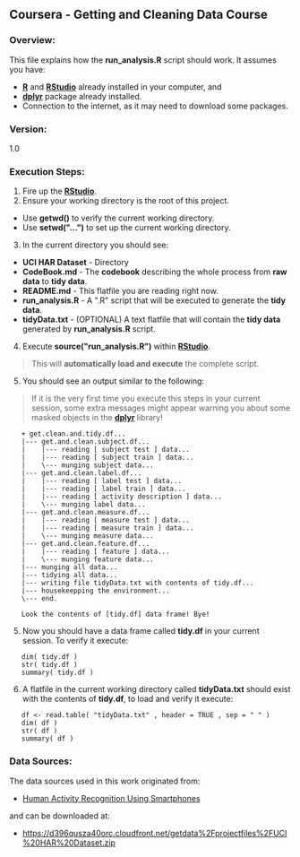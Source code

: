 ## Coursera - Getting and Cleaning Data Course

### Overview:

This file explains how the **run_analysis.R** script should work. It assumes you have:  
  - **[R]** and **[RStudio]** already installed in your computer, and
  - **[dplyr]** package already installed.
  - Connection to the internet, as it may need to download some packages.

### Version:

1.0

### Execution Steps:

1) Fire up the **[RStudio]**.  
2) Ensure your working directory is the root of this project.

* Use **getwd()** to verify the current working directory.   
* Use **setwd("...")** to set up the current working directory.   

3) In the current directory you should see:  
* **UCI HAR Dataset** - Directory  
* **CodeBook.md** - The **codebook** describing the whole process from **raw data** to **tidy data**.
* **README.md** - This flatfile you are reading right now.  
* **run_analysis.R** - A ".R" script that will be executed to generate the **tidy data**. 
* **tidyData.txt** - (OPTIONAL) A text flatfile that will contain the **tidy data** generated by **run_analysis.R** script.  

4) Execute **source("run_analysis.R")** within **[RStudio]**.
> This will **automatically load and execute** the complete script.  

5) You should see an output similar to the following:  

> If it is the very first time you execute this steps in your current session, some extra messages might
> appear warning you about some masked objects in the **[dplyr]** library!

```
   + get.clean.and.tidy.df...
   |--- get.and.clean.subject.df...
   |    |--- reading [ subject test ] data...
   |    |--- reading [ subject train ] data...
   |    \--- munging subject data...
   |--- get.and.clean.label.df...
   |    |--- reading [ label test ] data...
   |    |--- reading [ label train ] data...
   |    |--- reading [ activity description ] data...
   |    \--- munging label data...
   |--- get.and.clean.measure.df...
   |    |--- reading [ measure test ] data...
   |    |--- reading [ measure train ] data...
   |    \--- munging measure data...
   |--- get.and.clean.feature.df...
   |    |--- reading [ feature ] data...
   |    \--- munging feature data...
   |--- munging all data...
   |--- tidying all data...
   |--- writing file tidyData.txt with contents of tidy.df...
   |--- housekeepping the environment...
   \--- end.

   Look the contents of [tidy.df] data frame! Bye!
```

5) Now you should have a data frame called **tidy.df** in your current session. To verify it execute:
```
   dim( tidy.df )
   str( tidy.df )
   summary( tidy.df )
``` 

6) A flatfile in the current working directory called **tidyData.txt** should exist with the contents of **tidy.df**, to load and verify it execute:  

```
   df <- read.table( "tidyData.txt" , header = TRUE , sep = " " )
   dim( df )
   str( df )
   summary( df )
```

### Data Sources:

The data sources used in this work originated from:

* [Human Activity Recognition Using Smartphones]

and can be downloaded at:

* <https://d396qusza40orc.cloudfront.net/getdata%2Fprojectfiles%2FUCI%20HAR%20Dataset.zip>

[R]:http://www.r-project.org/
[RStudio]:http://www.rstudio.com/
[dplyr]:http://cran.r-project.org/web/packages/dplyr/index.html
[Human Activity Recognition Using Smartphones]:http://archive.ics.uci.edu/ml/datasets/Human+Activity+Recognition+Using+Smartphones
